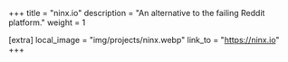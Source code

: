 +++
title = "ninx.io"
description = "An alternative to the failing Reddit platform."
weight = 1


[extra]
local_image = "img/projects/ninx.webp"
link_to = "https://ninx.io"
+++
